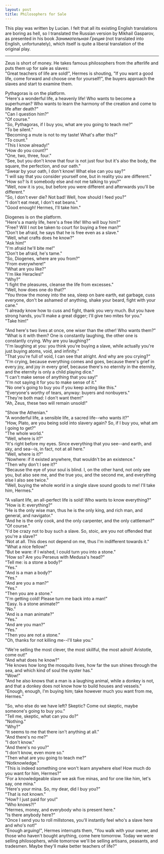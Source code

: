```yaml
---
layout: post
title: Philosophers for Sale
---
```


This play was written by Lucian. I felt that all its existing English translations are boring as hell, so I translated the Russian version by Mikhail Gasparov, as presented in his book *Занимательная Греция* (not translated into English, unfortunately), which itself is quite a liberal translation of the original play.

---

Zeus is short of money. He takes famous philosophers from the afterlife and puts them up for sale as slaves:  
"Great teachers of life are sold!", Hermes is shouting, "If you want a good life, come forward and choose one for yourself!", the buyers approach the slaves and start to examine them.

Pythagoras is on the platform.  
"Here's a wonderful life, a heavenly life! Who wants to become a superhuman? Who wants to learn the harmony of the creation and come to life after death?"  
"Can I question him?"  
"Of course."  
"So, Pythagoras, if I buy you, what are you going to teach me?"  
"To be silent."  
"Becoming a mute is not to my taste! What's after this?"  
"To count."  
"This I know already!"  
"How do you count?"  
"One, two, three, four."  
"See, but you don't know that four is not just four but it's also the body, the square, the perfection, and our oath."  
"Swear by your oath, I don't know! What else can you say?"  
"I will say that you consider yourself one, but in reality you are different."  
"How so? Is it somebody else and not me talking to you?"  
"Well, now it is you, but before you were different and afterwards you'll be different."  
"So, I don't ever die? Not bad! Well, how should I feed you?"  
"I don't eat meat, I don't eat beans."  
"Good enough! Hermes, I'll take him."  

Diogenes is on the platform.  
"Here's a manly life, here's a free life! Who will buy him?"  
"Free? Will I not be taken to court for buying a free man?"  
"Don't be afraid, he says that he is free even as a slave."  
"Well, what crafts does he know?"  
"Ask him!"  
"I'm afraid he'll bite me!"  
"Don't be afraid, he's tame."  
"So, Diogenes, where are you from?"  
"From everywhere!"  
"What are you like?"  
"I'm like Heracles!"  
"Why?"  
"I fight the pleasures, cleanse the life from excesses."  
"Well, how does one do that?"  
"You throw the money into the sea, sleep on bare earth, eat garbage, cuss everyone, don't be ashamed of anything, shake your beard, fight with your cane."  
"I already know how to cuss and fight, thank you very much. But you have strong hands, you'll make a great digger; I'll give two mites for you."  
"Take him!"  

"And here's two lives at once, one wiser than the other! Who wants them?"  
"What is it with them? One is constantly laughing, the other one is constantly crying. Why are you laughing?"  
"I'm laughing at you: you think you're buying a slave, while actually you're just buying atoms, void, and infinity."  
"That you're full of void, I can see that alright. And why are you crying?"  
"I'm crying, because everything comes and goes, because there's grief in every joy, and joy in every grief, because there's no eternity in the eternity, and the eternity is only a child playing dice."  
"I can't make sense of anything that you say!"  
"I'm not saying it for you to make sense of it."  
"No one's going to buy you if you keep acting like this."  
"Everyone's worthy of tears, anyway: buyers and nonbuyers."  
"They're both mad: I don't want them!"  
"Ah, Zeus, these two will remain unsold!"  

"Show the Athenian."  
"A wonderful life, a sensible life, a sacred life--who wants it?"  
"How, Plato, are you being sold into slavery again? So, if I buy you, what am I going to get?"  
"The whole world."  
"Well, where is it?"  
"It's right before my eyes. Since everything that you see--and earth, and sky, and sea--is, in fact, not at all here."  
"Well, where is it?"  
"Nowhere: if it existed anywhere, that wouldn't be an existence."  
"Then why don't I see it?"  
"Because the eye of your soul is blind. I, on the other hand, not only see you, but also see me, and the true you, and the second me, and everything else I also see twice."  
"Well, buying the whole world in a single slave sound goods to me! I'll take him, Hermes."  

"A valiant life, an all-perfect life is sold! Who wants to know everything?"  
"How is it: everything?"  
"He is the only wise man, thus he is the only king, and rich man, and general, and navigator."  
"And he is the only cook, and the only carpenter, and the only cattleman?"  
"Of course."  
"I'd be crazy not to buy such a slave. So, stoic, are you not offended that you're a slave?"  
"Not at all. This does not depend on me, thus I'm indifferent towards it."  
"What a nice fellow!"  
"But be ware: if I wished, I could turn you into a stone."  
"How so? Are you Perseus with Medusa's head?"  
"Tell me: is a stone a body?"  
"Yes."  
"And is a man a body?"  
"Yes."  
"And are you a man?"  
"Yes."  
"Then you are a stone."  
"I'm getting cold! Please turn me back into a man!"  
"Easy. Is a stone animate?"  
"No."  
"And is a man animate?"  
"Yes."  
"And are you man?"  
"Yes."  
"Then you are not a stone."  
"Oh, thanks for not killing me--I'll take you."  

"We're selling the most clever, the most skillful, the most adroit! Aristotle, come out!"  
"And what does he know?"  
"He knows how long the mosquito lives, how far the sun shines through the sea, and which kind of soul the oyster has."  
"Wow!"  
"And he also knows that a man is a laughing animal, while a donkey is not, and that a donkey does not know how to build houses and vessels."  
"Enough, enough, I'm buying him; take however much you want from me, Hermes."  

"So, who else do we have left? Skeptic? Come out skeptic, maybe someone's going to buy you."  
"Tell me, skeptic, what can you do?"  
"Nothing."  
"Why?"  
"It seems to me that there isn't anything at all."  
"And there's no me?"  
"I don't know."  
"And there's no you?"  
"I don't know, even more so."  
"Then what are you going to teach me?"  
"Notknowledge."  
"This is indeed something one won't learn anywhere else! How much do you want for him, Hermes?"  
"For a knowledgeable slave we ask five minas, and for one like him, let's say, one mina."  
"Here's your mina. So, my dear, did I buy you?"  
"That is not known."  
"How? I just paid for you!"  
"Who knows?!"  
"Hermes, money, and everybody who is present here."  
"Is there anybody here?"  
"Once I send you to roll millstones, you'll instantly feel who's a slave here and who's not!"  
"Enough arguing!", Hermes interrupts them, "You walk with your owner, and those who haven't bought anything, come here tomorrow. Today we were selling philosophers, while tomorrow we'll be selling artisans, peasants, and tradesmen. Maybe they'll make better teachers of life?"